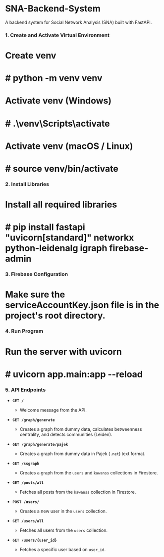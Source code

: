# SNA-Backend-System

A backend system for Social Network Analysis (SNA) built with FastAPI.

### 1. Create and Activate Virtual Environment

# Create venv
# # python -m venv venv

# Activate venv (Windows)
# # .\venv\Scripts\activate

# Activate venv (macOS / Linux)
# # source venv/bin/activate

### 2. Install Libraries

# Install all required libraries
# # pip install fastapi "uvicorn[standard]" networkx python-leidenalg igraph firebase-admin

### 3. Firebase Configuration

# Make sure the serviceAccountKey.json file is in the project's root directory.

### 4. Run Program

# Run the server with uvicorn
# # uvicorn app.main:app --reload

### 5. API Endpoints

* **`GET /`**
    * Welcome message from the API.

* **`GET /graph/generate`**
    * Creates a graph from dummy data, calculates betweenness centrality, and detects communities (Leiden).

* **`GET /graph/generate/pajek`**
    * Creates a graph from dummy data in Pajek (`.net`) text format.

* **`GET /ssgraph`**
    * Creates a graph from the `users` and `kawanss` collections in Firestore.

* **`GET /posts/all`**
    * Fetches all posts from the `kawanss` collection in Firestore.

* **`POST /users/`**
    * Creates a new user in the `users` collection.

* **`GET /users/all`**
    * Fetches all users from the `users` collection.

* **`GET /users/{user_id}`**
    * Fetches a specific user based on `user_id`.